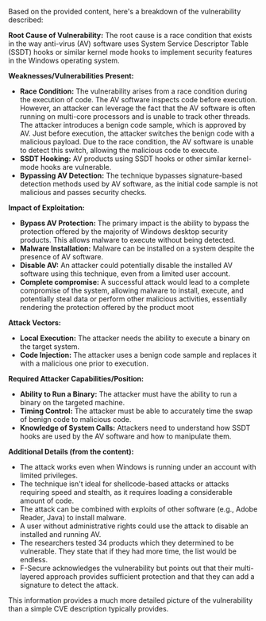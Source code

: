 Based on the provided content, here's a breakdown of the vulnerability described:

**Root Cause of Vulnerability:**
The root cause is a race condition that exists in the way anti-virus (AV) software uses System Service Descriptor Table (SSDT) hooks or similar kernel mode hooks to implement security features in the Windows operating system.

**Weaknesses/Vulnerabilities Present:**
- **Race Condition:** The vulnerability arises from a race condition during the execution of code. The AV software inspects code before execution. However, an attacker can leverage the fact that the AV software is often running on multi-core processors and is unable to track other threads. The attacker introduces a benign code sample, which is approved by AV. Just before execution, the attacker switches the benign code with a malicious payload. Due to the race condition, the AV software is unable to detect this switch, allowing the malicious code to execute.
- **SSDT Hooking:** AV products using SSDT hooks or other similar kernel-mode hooks are vulnerable.
- **Bypassing AV Detection:** The technique bypasses signature-based detection methods used by AV software, as the initial code sample is not malicious and passes security checks.

**Impact of Exploitation:**
- **Bypass AV Protection:** The primary impact is the ability to bypass the protection offered by the majority of Windows desktop security products. This allows malware to execute without being detected.
- **Malware Installation:** Malware can be installed on a system despite the presence of AV software.
- **Disable AV:** An attacker could potentially disable the installed AV software using this technique, even from a limited user account.
- **Complete compromise:** A successful attack would lead to a complete compromise of the system, allowing malware to install, execute, and potentially steal data or perform other malicious activities, essentially rendering the protection offered by the product moot

**Attack Vectors:**
- **Local Execution:** The attacker needs the ability to execute a binary on the target system.
- **Code Injection:** The attacker uses a benign code sample and replaces it with a malicious one prior to execution.

**Required Attacker Capabilities/Position:**
- **Ability to Run a Binary:** The attacker must have the ability to run a binary on the targeted machine.
- **Timing Control:** The attacker must be able to accurately time the swap of benign code to malicious code.
- **Knowledge of System Calls:** Attackers need to understand how SSDT hooks are used by the AV software and how to manipulate them.

**Additional Details (from the content):**
- The attack works even when Windows is running under an account with limited privileges.
- The technique isn't ideal for shellcode-based attacks or attacks requiring speed and stealth, as it requires loading a considerable amount of code.
- The attack can be combined with exploits of other software (e.g., Adobe Reader, Java) to install malware.
- A user without administrative rights could use the attack to disable an installed and running AV.
- The researchers tested 34 products which they determined to be vulnerable. They state that if they had more time, the list would be endless.
- F-Secure acknowledges the vulnerability but points out that their multi-layered approach provides sufficient protection and that they can add a signature to detect the attack.

This information provides a much more detailed picture of the vulnerability than a simple CVE description typically provides.